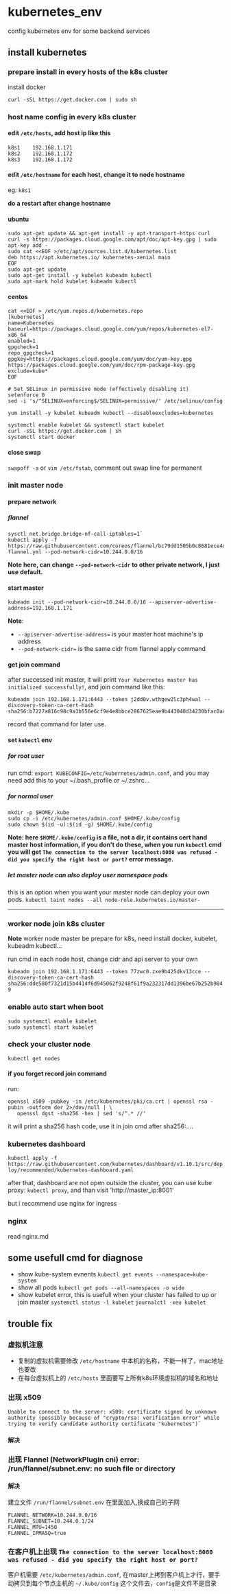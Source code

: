 # kubernetes_env
config kubernetes env for some backend services


## install kubernetes

### prepare install in every hosts of the k8s cluster

install docker

`curl -sSL https://get.docker.com | sudo sh`

### host name config in every k8s cluster

#### edit `/etc/hosts`, add host ip like this

```shell
k8s1    192.168.1.171
k8s2    192.168.1.172
k8s3    192.168.1.172
```
#### edit `/etc/hostname` for each host, change it to node hostname

eg: `k8s1`

**do a restart after change hostname**

#### ubuntu

```shell
sudo apt-get update && apt-get install -y apt-transport-https curl
curl -s https://packages.cloud.google.com/apt/doc/apt-key.gpg | sudo apt-key add -
sudo cat <<EOF >/etc/apt/sources.list.d/kubernetes.list
deb https://apt.kubernetes.io/ kubernetes-xenial main
EOF
sudo apt-get update
sudo apt-get install -y kubelet kubeadm kubectl
sudo apt-mark hold kubelet kubeadm kubectl
```

#### centos

```shell
cat <<EOF > /etc/yum.repos.d/kubernetes.repo
[kubernetes]
name=Kubernetes
baseurl=https://packages.cloud.google.com/yum/repos/kubernetes-el7-x86_64
enabled=1
gpgcheck=1
repo_gpgcheck=1
gpgkey=https://packages.cloud.google.com/yum/doc/yum-key.gpg https://packages.cloud.google.com/yum/doc/rpm-package-key.gpg
exclude=kube*
EOF

# Set SELinux in permissive mode (effectively disabling it)
setenforce 0
sed -i 's/^SELINUX=enforcing$/SELINUX=permissive/' /etc/selinux/config

yum install -y kubelet kubeadm kubectl --disableexcludes=kubernetes

systemctl enable kubelet && systemctl start kubelet
curl -sSL https://get.docker.com | sh
systemctl start docker

```

#### close swap

`swapoff -a` or `vim /etc/fstab`, comment out swap line for permanent

### init master node

#### prepare network

##### flannel

```shell
sysctl net.bridge.bridge-nf-call-iptables=1`
kubectl apply -f https://raw.githubusercontent.com/coreos/flannel/bc79dd1505b0c8681ece4de4c0d86c5cd2643275/Documentation/kube-flannel.yml --pod-network-cidr=10.244.0.0/16
```

**Note here, can change `--pod-network-cidr` to other private network, I just use default.**

#### start master

`kubeadm init --pod-network-cidr=10.244.0.0/16 --apiserver-advertise-address=192.168.1.171`

**Note**:

* `--apiserver-advertise-address=` is your master host machine's ip address
* `--pod-network-cidr=` is the same cidr from flannel apply command


#### get join command

after successed init master, it will print 
`Your Kubernetes master has initialized successfully!`, and join command like this:

```shell
kubeadm join 192.168.1.171:6443 --token j2dd0v.wthgew2lc3ph4wal --discovery-token-ca-cert-hash sha256:b7227a816c98c9a3b556e6cf9e4e8bbce2867625eae9b443040d34230bfac0ac
```

record that command for later use.


#### set `kubectl` env

##### for root user

run cmd: `export KUBECONFIG=/etc/kubernetes/admin.conf`, and you may need add this to your ~/.bash_profile or ~/.zshrc...

##### for normal user

```shell
mkdir -p $HOME/.kube
sudo cp -i /etc/kubernetes/admin.conf $HOME/.kube/config
sudo chown $(id -u):$(id -g) $HOME/.kube/config
```

**Note: here `$HOME/.kube/config` is a file, not a dir, it contains cert hand master host information, if you don't do these, when you run `kubectl` cmd you will get `The connection to the server localhost:8080 was refused - did you specify the right host or port?` error message.**

##### let master node can also deploy user namespace pods

this is an option when you want your master node can deploy your own pods.
`kubectl taint nodes --all node-role.kubernetes.io/master-`

----

### worker node join k8s cluster

**Note** worker node master be prepare for k8s, need install docker, kubelet, kubeadm kubectl...

run cmd in each node host, change cidr and api server to your own

`kubeadm join 192.168.1.171:6443 --token 77zwc0.zxe9b425dkv13cce --discovery-token-ca-cert-hash sha256:dde580f7321d15b4414f6d945062f9248f61f9a232317dd1396be67b252b9049`

### enable auto start when boot

```shell
sudo systemctl enable kubelet
sudo systemctl start kubelet
```

### check your cluster node

`kubectl get nodes`

#### if you forget record join command

run:

```shell
openssl x509 -pubkey -in /etc/kubernetes/pki/ca.crt | openssl rsa -pubin -outform der 2>/dev/null | \
   openssl dgst -sha256 -hex | sed 's/^.* //'
```

it will print a sha256 hash code, use it in join cmd after sha256:....

### kubernetes dashboard

`kubectl apply -f https://raw.githubusercontent.com/kubernetes/dashboard/v1.10.1/src/deploy/recommended/kubernetes-dashboard.yaml`

after that, dashboard are not open outside the cluster, you can use kube proxy: 
`kubectl proxy`, and than visit 'http://master_ip:8001'

but i recommend use nginx for ingress


### nginx

read nginx.md

## some usefull cmd for diagnose

* show kube-system evnents
`kubectl get events --namespace=kube-system`
* show all pods
`kubectl get pods --all-namespaces -o wide`
* show kubelet error, this is usefull when your cluster has failed to up or join master
`systemctl status -l kubelet`
`journalctl -xeu kubelet`

## trouble fix

### 虚拟机注意

* 复制的虚拟机需要修改 `/etc/hostname` 中本机的名称，不能一样了，mac地址也要改
* 在每台虚拟机上的 `/etc/hosts` 里面要写上所有k8s环境虚拟机的域名和地址

### 出现  x509

```shell
Unable to connect to the server: x509: certificate signed by unknown authority (possibly because of "crypto/rsa: verification error" while trying to verify candidate authority certificate "kubernetes")`
```

#### 解决

### 出现 Flannel (NetworkPlugin cni) error: /run/flannel/subnet.env: no such file or directory

#### 解决

建立文件 `/run/flannel/subnet.env`
在里面加入,换成自己的子网

```
FLANNEL_NETWORK=10.244.0.0/16
FLANNEL_SUBNET=10.244.0.1/24
FLANNEL_MTU=1450
FLANNEL_IPMASQ=true
```


### 在客户机上出现 `The connection to the server localhost:8080 was refused - did you specify the right host or port?`

客户机需要 `/etc/kubernetes/admin.conf`, 在master上拷到客户机上才行，要手动拷贝到每个节点主机的 `~/.kube/config` 这个文件去，`config`是文件不是目录